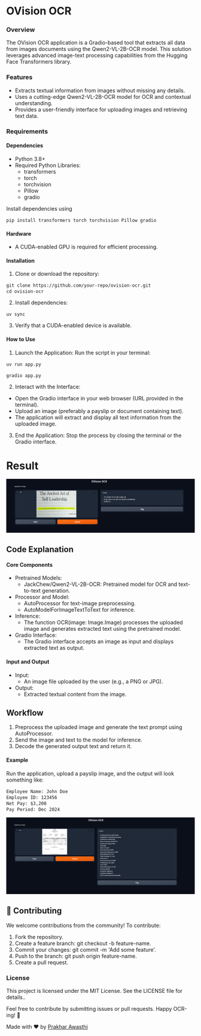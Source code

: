 # OVision OCR
### Overview
The OVision OCR application is a Gradio-based tool that extracts all data from  images documents using the Qwen2-VL-2B-OCR model. This solution leverages advanced image-text processing capabilities from the Hugging Face Transformers library.

### Features
- Extracts textual information from images without missing any details.
- Uses a cutting-edge Qwen2-VL-2B-OCR model for OCR and contextual understanding.
- Provides a user-friendly interface for uploading images and retrieving text data.

### Requirements
#### Dependencies
- Python 3.8+
- Required Python Libraries:
  - transformers
  - torch
  - torchvision
  - Pillow
  - gradio

Install dependencies using
```
pip install transformers torch torchvision Pillow gradio
```

#### Hardware
- A CUDA-enabled GPU is required for efficient processing.

#### Installation
1. Clone or download the repository:
```
git clone https://github.com/your-repo/ovision-ocr.git
cd ovision-ocr
```
2. Install dependencies:
```
uv sync
```
3. Verify that a CUDA-enabled device is available.

#### How to Use
1. Launch the Application: Run the script in your terminal:
```
uv run app.py
```
```
gradio app.py
```
2. Interact with the Interface:
- Open the Gradio interface in your web browser (URL provided in the terminal).
- Upload an image (preferably a payslip or document containing text).
- The application will extract and display all text information from the uploaded image.
3. End the Application: Stop the process by closing the terminal or the Gradio interface.

# Result
![result](assets/fig_2.png)
## Code Explanation
#### Core Components
- Pretrained Models:
  - JackChew/Qwen2-VL-2B-OCR: Pretrained model for OCR and text-to-text generation.
- Processor and Model:
  - AutoProcessor for text-image preprocessing.
  - AutoModelForImageTextToText for inference.
- Inference:
  - The function OCR(image: Image.Image) processes the uploaded image and generates extracted text using the pretrained model.
- Gradio Interface:
  - The Gradio interface accepts an image as input and displays extracted text as output.

#### Input and Output
- Input:
  - An image file uploaded by the user (e.g., a PNG or JPG).
- Output:
  - Extracted textual content from the image.

## Workflow
1. Preprocess the uploaded image and generate the text prompt using AutoProcessor.
2. Send the image and text to the model for inference.
3. Decode the generated output text and return it.
#### Example
Run the application, upload a payslip image, and the output will look something like:
```
Employee Name: John Doe
Employee ID: 123456
Net Pay: $3,200
Pay Period: Dec 2024
```
![screenshot](assets/fig_1.png)

## 🤝 Contributing
We welcome contributions from the community! To contribute:
1. Fork the repository.
2. Create a feature branch: git checkout -b feature-name.
3. Commit your changes: git commit -m 'Add some feature'.
4. Push to the branch: git push origin feature-name.
5. Create a pull request.

### License
This project is licensed under the MIT License. See the LICENSE file for details..

Feel free to contribute by submitting issues or pull requests. Happy OCR-ing! 🚀

Made with ❤️ by [Prakhar Awasthi](ttps://github.com/prakhar105)
